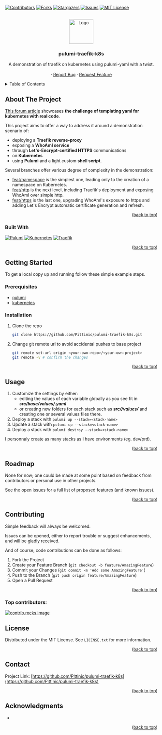 <a id="readme-top"></a>


<!-- PROJECT SHIELDS -->
<!-- https://www.markdownguide.org/basic-syntax/#reference-style-links -->
[![Contributors][contributors-shield]][contributors-url]
[![Forks][forks-shield]][forks-url]
[![Stargazers][stars-shield]][stars-url]
[![Issues][issues-shield]][issues-url]
[![MIT License][license-shield]][license-url]
<!-- [![LinkedIn][linkedin-shield]][linkedin-url] -->



<!-- PROJECT LOGO -->
<br />
<div align="center">
  <a href="https://github.com/Pittinic/pulumi-traefik-k8s">
    <img src="images/logo.png" alt="Logo" width="80" height="80">
  </a>

<h3 align="center">pulumi-traefik-k8s</h3>

  <p align="center">
    A demonstration of traefik on kubernetes using pulumi-yaml with a twist.
    <br />
    <br />
    ·
    <a href="https://github.com/Pittinic/pulumi-traefik-k8s/issues/new?labels=bug&template=bug-report---.md">Report Bug</a>
    ·
    <a href="https://github.com/Pittinic/pulumi-traefik-k8s/issues/new?labels=enhancement&template=feature-request---.md">Request Feature</a>
  </p>
</div>


<!-- TABLE OF CONTENTS -->
<details>
  <summary>Table of Contents</summary>
  <ol>
    <li>
      <a href="#about-the-project">About The Project</a>
      <ul>
        <li><a href="#built-with">Built With</a></li>
      </ul>
    </li>
    <li>
      <a href="#getting-started">Getting Started</a>
      <ul>
        <li><a href="#prerequisites">Prerequisites</a></li>
        <li><a href="#installation">Installation</a></li>
      </ul>
    </li>
    <li><a href="#usage">Usage</a></li>
    <li><a href="#roadmap">Roadmap</a></li>
    <li><a href="#contributing">Contributing</a></li>
    <li><a href="#license">License</a></li>
    <li><a href="#contact">Contact</a></li>
    <li><a href="#acknowledgments">Acknowledgments</a></li>
  </ol>
</details>



<!-- ABOUT THE PROJECT -->
## About The Project


[This forum article](https://learnk8s.io/templating-yaml-with-code) showcases **the challenge of templating yaml for kubernetes with real code**.

This project aims to offer a way to address it around a demonstration scenario of:
* deploying a **Traefik reverse-proxy**
* exposing a **WhoAmI service**
* through **Let's-Encrypt-certified HTTPS** communications
* on **Kubernetes**
* using **Pulumi** and a light custom **shell script**.

Several branches offer various degree of complexity in the demonstration:
* [feat/namespace](https://github.com/Pittinic/pulumi-traefik-k8s/tree/feat/namespace) is the simplest one, leading only to the creation of a namespace on Kubernetes.
* [feat/http](https://github.com/Pittinic/pulumi-traefik-k8s/tree/feat/http) is the next level, including Traefik's deployment and exposing WhoAmI over simple http.
* [feat/https](https://github.com/Pittinic/pulumi-traefik-k8s/tree/feat/https) is the last one, upgrading WhoAmI's exposure to https and adding Let's Encrypt automatic certificate generation and refresh.

<p align="right">(<a href="#readme-top">back to top</a>)</p>



### Built With

[![Pulumi][Pulumi]][Pulumi-url]
[![Kubernetes][Kubernetes]][Kubernetes-url]
[![Traefik][Traefik]][Traefik-url]

<p align="right">(<a href="#readme-top">back to top</a>)</p>



<!-- GETTING STARTED -->
## Getting Started

To get a local copy up and running follow these simple example steps.

### Prerequisites

* [pulumi](https://www.pulumi.com/docs/iac/download-install/)
* [kubernetes](https://kubernetes.io/docs/setup/)

### Installation

1. Clone the repo
   ```sh
   git clone https://github.com/Pittinic/pulumi-traefik-k8s.git
   ```
2. Change git remote url to avoid accidental pushes to base project
   ```sh
   git remote set-url origin <your-own-repo>/<your-own-project>
   git remote -v # confirm the changes
   ```

<p align="right">(<a href="#readme-top">back to top</a>)</p>



<!-- USAGE EXAMPLES -->
## Usage

1. Customize the settings by either:
    - editing the values of each variable globally as you see fit in ***src/base/values/<file-name>.yaml***
    - or creating new folders for each stack such as ***src/<stack-name>/values/*** and creating one or several values files there.
2. Deploy a stack with `pulumi up --stack=<stack-name>`
2. Update a stack with `pulumi up --stack=<stack-name>`
2. Deploy a stack with `pulumi destroy --stack=<stack-name>`

I personnaly create as many stacks as I have environments (eg. dev/prd).

<p align="right">(<a href="#readme-top">back to top</a>)</p>



<!-- ROADMAP -->
## Roadmap

None for now; one could be made at some point based on feedback from contributors or personal use in other projects.

See the [open issues](https://github.com/Pittinic/pulumi-traefik-k8s/issues) for a full list of proposed features (and known issues).

<p align="right">(<a href="#readme-top">back to top</a>)</p>



<!-- CONTRIBUTING -->
## Contributing

Simple feedback will always be welcomed.

Issues can be opened, either to report trouble or suggest enhancements, and will be gladly received.

And of course, code contributions can be done as follows:
1. Fork the Project
2. Create your Feature Branch (`git checkout -b feature/AmazingFeature`)
3. Commit your Changes (`git commit -m 'Add some AmazingFeature'`)
4. Push to the Branch (`git push origin feature/AmazingFeature`)
5. Open a Pull Request

<p align="right">(<a href="#readme-top">back to top</a>)</p>

### Top contributors:

<a href="https://github.com/Pittinic/pulumi-traefik-k8s/graphs/contributors">
  <img src="https://contrib.rocks/image?repo=Pittinic/pulumi-traefik-k8s" alt="contrib.rocks image" />
</a>



<!-- LICENSE -->
## License

Distributed under the MIT License. See `LICENSE.txt` for more information.

<p align="right">(<a href="#readme-top">back to top</a>)</p>



<!-- CONTACT -->
## Contact

Project Link: [https://github.com/Pittinic/pulumi-traefik-k8s](https://github.com/Pittinic/pulumi-traefik-k8s)

<p align="right">(<a href="#readme-top">back to top</a>)</p>



<!-- ACKNOWLEDGMENTS -->
## Acknowledgments

* []()

<p align="right">(<a href="#readme-top">back to top</a>)</p>


<!-- MARKDOWN LINKS & IMAGES -->
<!-- https://www.markdownguide.org/basic-syntax/#reference-style-links -->
[contributors-shield]: https://img.shields.io/github/contributors/Pittinic/pulumi-traefik-k8s.svg?style=for-the-badge
[contributors-url]: https://github.com/Pittinic/pulumi-traefik-k8s/graphs/contributors
[forks-shield]: https://img.shields.io/github/forks/Pittinic/pulumi-traefik-k8s.svg?style=for-the-badge
[forks-url]: https://github.com/Pittinic/pulumi-traefik-k8s/network/members
[stars-shield]: https://img.shields.io/github/stars/Pittinic/pulumi-traefik-k8s.svg?style=for-the-badge
[stars-url]: https://github.com/Pittinic/pulumi-traefik-k8s/stargazers
[issues-shield]: https://img.shields.io/github/issues/Pittinic/pulumi-traefik-k8s.svg?style=for-the-badge
[issues-url]: https://github.com/Pittinic/pulumi-traefik-k8s/issues
[license-shield]: https://img.shields.io/github/license/Pittinic/pulumi-traefik-k8s.svg?style=for-the-badge
[license-url]: https://github.com/Pittinic/pulumi-traefik-k8s/blob/master/LICENSE.txt
[Pulumi]: https://img.shields.io/badge/pulumi-%238A3391?style=for-the-badge&logo=pulumi
[Pulumi-url]: https://www.pulumi.com/
[Kubernetes]: https://img.shields.io/badge/kubernetes-%23326CE5?style=for-the-badge&logo=kubernetes&logoColor=FFFFFF
[Kubernetes-url]: https://kubernetes.io/
[Traefik]: https://img.shields.io/badge/traefik-%2324A1C1?style=for-the-badge&logo=traefikproxy&logoColor=FFFFFF
[Traefik-url]: https://doc.traefik.io/traefik/